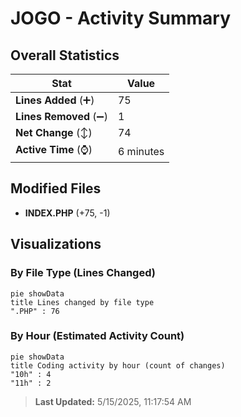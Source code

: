 # JOGO - Activity Summary 

## Overall Statistics

| Stat                   | Value                                                             |
| ---------------------- | ----------------------------------------------------------------- |
| **Lines Added** (➕)   | 75                                          |
| **Lines Removed** (➖) | 1                                        |
| **Net Change** (↕)    | 74                |
| **Active Time** (⌚)   | 6 minutes |


## Modified Files
- **INDEX.PHP** (+75, -1)

## Visualizations

### By File Type (Lines Changed)

```mermaid
pie showData
title Lines changed by file type
".PHP" : 76
```

### By Hour (Estimated Activity Count)

```mermaid
pie showData
title Coding activity by hour (count of changes)
"10h" : 4
"11h" : 2
```


> **Last Updated:** 5/15/2025, 11:17:54 AM